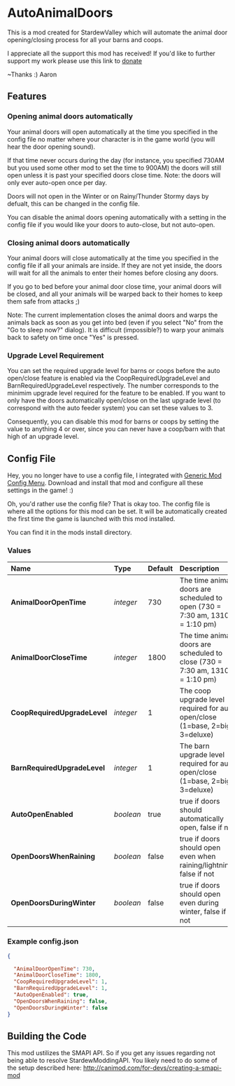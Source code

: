 # AutoAnimalDoors
This is a mod created for StardewValley which will automate the animal door opening/closing process for all your barns and coops.

I appreciate all the support this mod has received! If you'd like to further support my work please use this link to [donate](http://paypal.me/JustKiddingStudios)

~Thanks :) Aaron

## Features
### Opening animal doors automatically
Your animal doors will open automatically at the time you specified in the config file no matter where your character is in the game world (you will hear the door opening sound). 

If that time never occurs during the day (for instance, you specified 730AM but you used some other mod to set the time to 900AM) the doors will still open unless it is past your specified doors close time. Note: the doors will only ever auto-open once per day.

Doors will not open in the Winter or on Rainy/Thunder Stormy days by defualt, this can be changed in the config file.

You can disable the animal doors opening automatically with a setting in the config file if you would like your doors to auto-close, but not auto-open.

### Closing animal doors automatically
Your animal doors will close automatically at the time you specified in the config file if all your animals are inside. If they are not yet inside, the doors will wait for all the animals to enter their homes before closing any doors. 

If you go to bed before your animal door close time, your animal doors will be closed, and all your animals will be warped back to their homes to keep them safe from attacks ;)

Note: The current implementation closes the animal doors and warps the animals back as soon as you get into bed (even if you select "No" from the "Go to sleep now?" dialog). It is difficult (impossible?) to warp your animals back to safety on time once "Yes" is pressed.

### Upgrade Level Requirement
You can set the required upgrade level for barns or coops before the auto open/close feature is enabled via the CoopRequiredUpgradeLevel and BarnRequiredUpgradeLevel respectively. The number corresponds to the minimim upgrade level required for the feature to be enabled. If you want to only have the doors automatically open/close on the last upgrade level (to correspond with the auto feeder system) you can set these values to 3. 

Consequently, you can disable this mod for barns or coops by setting the value to anything 4 or over, since you can never have a coop/barn with that high of an upgrade level.

## Config File

Hey, you no longer have to use a config file, I integrated with [Generic Mod Config Menu](https://www.nexusmods.com/stardewvalley/mods/5098). Download and install that mod and configure all these settings in the game! :)

Oh, you'd rather use the config file? That is okay too. The config file is where all the options for this mod can be set. It will be automatically created the first time the game is launched with this mod installed.

You can find it in the mods install directory.

### Values

| Name                        | Type      | Default | Description                                                                      |
|:-------------------------   |:--------- |:------- |:-------------------------------------------------------------------------------- |
| **AnimalDoorOpenTime**      | *integer* | 730     | The time animal doors are scheduled to open (730 = 7:30 am, 1310 = 1:10 pm)      |
| **AnimalDoorCloseTime**     | *integer* | 1800    | The time animal doors are scheduled to close (730 = 7:30 am, 1310 = 1:10 pm)     |
| **CoopRequiredUpgradeLevel**| *integer* | 1       | The coop upgrade level required for auto open/close (1=base, 2=big, 3=deluxe)    |
| **BarnRequiredUpgradeLevel**| *integer* | 1       | The barn upgrade level required for auto open/close (1=base, 2=big, 3=deluxe)    |
| **AutoOpenEnabled**         | *boolean* | true    | true if doors should automatically open, false if not                            |
| **OpenDoorsWhenRaining**    | *boolean* | false   | true if doors should open even when raining/lightning, false if not              |
| **OpenDoorsDuringWinter**   | *boolean* | false   | true if doors should open even during winter, false if not                       |

### Example config.json

```json
{

  "AnimalDoorOpenTime": 730,
  "AnimalDoorCloseTime": 1800,
  "CoopRequiredUpgradeLevel": 1,
  "BarnRequiredUpgradeLevel": 1,
  "AutoOpenEnabled": true,
  "OpenDoorsWhenRaining": false,
  "OpenDoorsDuringWinter": false
}
```

## Building the Code
This mod ustilizes the SMAPI API. So if you get any issues regarding not being able to resolve StardewModdingAPI. You likely need to do some of the setup described here: http://canimod.com/for-devs/creating-a-smapi-mod
